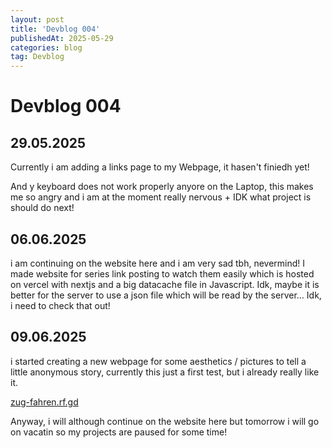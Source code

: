 ```yaml
---
layout: post
title: 'Devblog 004'
publishedAt: 2025-05-29
categories: blog
tag: Devblog
---
```


# Devblog 004

## 29.05.2025

Currently i am adding a links page to my Webpage, it hasen't finiedh yet!

And y keyboard does not work properly anyore on the Laptop, this makes me
so angry and i am at the moment really nervous + IDK what project is should
do next!

## 06.06.2025

i am continuing on the website here and i am very sad tbh, nevermind! I made
website for series link posting to watch them easily which is hosted on vercel
with nextjs and a big datacache file in Javascript. Idk, maybe it is better for
the server to use a json file which will be read by the server... Idk, i need
to check that out!

## 09.06.2025

i started creating a new webpage for some aesthetics / pictures to tell a little
anonymous story, currently this just a first test, but i already really like it.

[zug-fahren.rf.gd](zug-fahren.rf.gd)

Anyway, i will although continue on the website here but tomorrow i will go on
vacatin so my projects are paused for some time!
